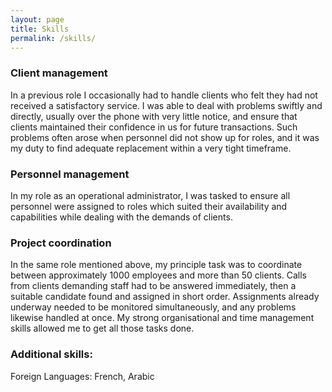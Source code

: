 ```yaml
---
layout: page
title: Skills
permalink: /skills/
---
```

<div class='skills'>
 <h3> Client management</h3>
  <p>In a previous role I occasionally had to handle clients who felt they had not received a satisfactory service. I was able to deal with problems swiftly and directly, usually over the phone with very little notice, and ensure that clients maintained their confidence in us for future transactions. Such problems often arose when personnel did not show up for roles, and it was my duty to find adequate replacement within a very tight timeframe.</p>
  <h3>Personnel management</h3>
  <p>In my role as an operational administrator, I was tasked to ensure all personnel were assigned to roles which suited their availability and capabilities while dealing with the demands of clients.</p>
<h3>Project coordination</h3>

  <p>In the same role mentioned above, my principle task was to coordinate between approximately 1000 employees and more than 50 clients. Calls from clients demanding staff had to be answered immediately, then a suitable candidate found and assigned in short order. Assignments already underway needed to be monitored simultaneously, and any problems likewise handled at once. My strong organisational and time management skills allowed me to get all those tasks done.</p>
 <h3>Additional skills:</h3>
  <p>Foreign Languages: French, Arabic</p>

</div>
